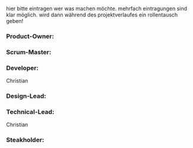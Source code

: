hier bitte eintragen wer was machen möchte. 
mehrfach eintragungen sind klar möglich. wird dann während des projektverlaufes ein rollentausch geben!

### Product-Owner:

### Scrum-Master:

### Developer:
Christian

### Design-Lead:

### Technical-Lead:
Christian

### Steakholder:
